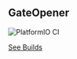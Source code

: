 ## GateOpener
![PlatformIO CI](https://github.com/LaughingOakFarm/GateOpener/workflows/PlatformIO%20CI/badge.svg)

[See Builds](https://github.com/LaughingOakFarm/GateOpener/actions)

